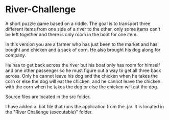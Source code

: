 # River-Challenge

A short puzzle game based on a riddle.
The goal is to transport three different items from one side of a river to the other, only some items can't be left together and there is only room in the boat for one item.

In this version you are a farmer who has just been to the market and has bought and chicken and a sack of corn. He also brought his dog along for company. 

He has to get back across the river but his boat only has room for himself and one other passenger so he must figure out a way to get all three back across. Only he cannot leave his dog and the chicken when he takes the corn or else the dog will eat the chicken, and he cannot leave the chicken with the corn when he takes the dog or else the chicken will eat the dog.

Source files are located in the src folder.

I have added a .bat file that runs the application from the .jar. It is located in the "River Challenge (executable)" folder.
